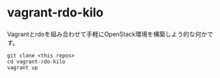 # vagrant-rdo-kilo

###

Vagrantとrdoを組み合わせて手軽にOpenStack環境を構築しよう的な何かです。


```bash:git clone
git clone <this repos>
cd vagrant-rdo-kilo
vagrant up
```

